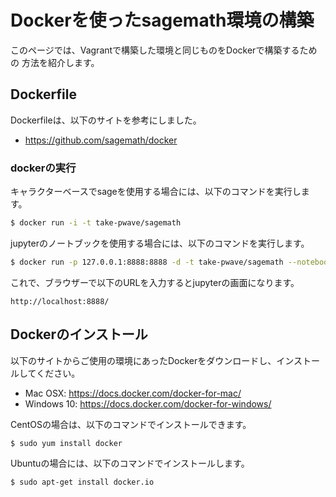 # Dockerを使ったsagemath環境の構築

このページでは、Vagrantで構築した環境と同じものをDockerで構築するための
方法を紹介します。

## Dockerfile
Dockerfileは、以下のサイトを参考にしました。

- https://github.com/sagemath/docker

### dockerの実行
キャラクターベースでsageを使用する場合には、以下のコマンドを実行します。
```bash
$ docker run -i -t take-pwave/sagemath
```

jupyterのノートブックを使用する場合には、以下のコマンドを実行します。

```bash
$ docker run -p 127.0.0.1:8888:8888 -d -t take-pwave/sagemath --notebook=ipython --ip='*' --port=8888
```

これで、ブラウザーで以下のURLを入力するとjupyterの画面になります。
```
http://localhost:8888/
```


## Dockerのインストール
以下のサイトからご使用の環境にあったDockerをダウンロードし、インストールしてください。

- Mac OSX: https://docs.docker.com/docker-for-mac/
- Windows 10: https://docs.docker.com/docker-for-windows/

CentOSの場合は、以下のコマンドでインストールできます。
```bash
$ sudo yum install docker
```

Ubuntuの場合には、以下のコマンドでインストールします。
```bash
$ sudo apt-get install docker.io
```
